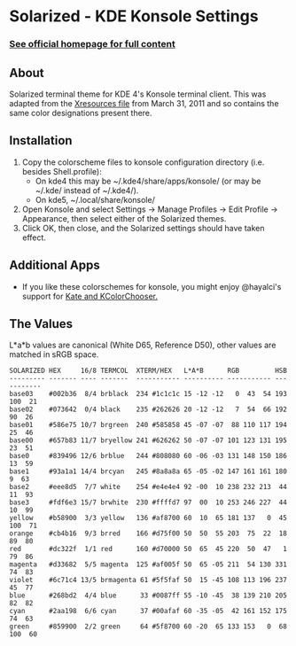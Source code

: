 Solarized - KDE Konsole Settings
======================================

### [See official homepage for full content](http://ethanschoonover.com/solarized)

About
-----
Solarized terminal theme for KDE 4's Konsole terminal client. This was adapted
from the [Xresources file](https://github.com/altercation/solarized/blob/9f1ba40686ccbf54f10851d4f1a14830fa543ae9/xresources-colors-solarized/Xresources) from March 31, 2011 and so contains the same color 
designations present there.

Installation
------------
1. Copy the colorscheme files to konsole configuration directory (i.e. besides Shell.profile):
   - On kde4 this may be ~/.kde4/share/apps/konsole/ (or may be ~/.kde/ instead of ~/.kde4/).
   - On kde5, ~/.local/share/konsole/
2. Open Konsole and select Settings -> Manage Profiles -> Edit Profile -> Appearance, then select either of the Solarized themes.
3. Click OK, then close, and the Solarized settings should have taken effect.

Additional Apps
---------------
* If you like these colorschemes for konsole, you might enjoy @hayalci's support for [Kate and KColorChooser.](https://github.com/hayalci/kde-colors-solarized)

The Values
----------

L\*a\*b values are canonical (White D65, Reference D50), other values are 
matched in sRGB space.

    SOLARIZED HEX     16/8 TERMCOL  XTERM/HEX   L*A*B      RGB         HSB
    --------- ------- ---- -------  ----------- ---------- ----------- -----------
    base03    #002b36  8/4 brblack  234 #1c1c1c 15 -12 -12   0  43  54 193 100  21
    base02    #073642  0/4 black    235 #262626 20 -12 -12   7  54  66 192  90  26
    base01    #586e75 10/7 brgreen  240 #585858 45 -07 -07  88 110 117 194  25  46
    base00    #657b83 11/7 bryellow 241 #626262 50 -07 -07 101 123 131 195  23  51
    base0     #839496 12/6 brblue   244 #808080 60 -06 -03 131 148 150 186  13  59
    base1     #93a1a1 14/4 brcyan   245 #8a8a8a 65 -05 -02 147 161 161 180   9  63
    base2     #eee8d5  7/7 white    254 #e4e4e4 92 -00  10 238 232 213  44  11  93
    base3     #fdf6e3 15/7 brwhite  230 #ffffd7 97  00  10 253 246 227  44  10  99
    yellow    #b58900  3/3 yellow   136 #af8700 60  10  65 181 137   0  45 100  71
    orange    #cb4b16  9/3 brred    166 #d75f00 50  50  55 203  75  22  18  89  80
    red       #dc322f  1/1 red      160 #d70000 50  65  45 220  50  47   1  79  86
    magenta   #d33682  5/5 magenta  125 #af005f 50  65 -05 211  54 130 331  74  83
    violet    #6c71c4 13/5 brmagenta 61 #5f5faf 50  15 -45 108 113 196 237  45  77
    blue      #268bd2  4/4 blue      33 #0087ff 55 -10 -45  38 139 210 205  82  82
    cyan      #2aa198  6/6 cyan      37 #00afaf 60 -35 -05  42 161 152 175  74  63
    green     #859900  2/2 green     64 #5f8700 60 -20  65 133 153   0  68 100  60
